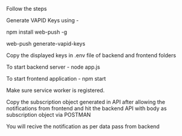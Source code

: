 Follow the steps

Generate VAPID Keys using -

npm install web-push -g

web-push generate-vapid-keys

Copy the displayed keys in .env file of backend and frontend folders

To start backend server - node app.js

To start frontend application - npm start

Make sure service worker is registered.

Copy the subscription object generated in API after allowing the notifications from frontend and hit the backend API with body as subscription object via POSTMAN

You will recive the notification as per data pass from backend
